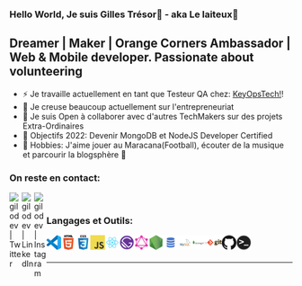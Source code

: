 ### Hello World, Je suis Gilles Trésor👋 - aka Le laiteux🤣

## Dreamer | Maker | Orange Corners Ambassador | Web & Mobile developer. Passionate about volunteering

- ⚡ Je travaille actuellement en tant que Testeur QA chez: [KeyOpsTech!][website]!
- 🌱 Je creuse beaucoup actuellement sur l'entrepreneuriat
- 👯 Je suis Open à collaborer avec d'autres TechMakers sur des projets Extra-Ordinaires
- 🥅 Objectifs 2022: Devenir MongoDB et NodeJS Developer Certified
- 🔭 Hobbies: J'aime jouer au Maracana(Football), écouter de la musique et parcourir la blogsphère 🔭

### On reste en contact:

[<img align="left" alt="gilodev | Twitter" width="22px" src="https://cdn.jsdelivr.net/npm/simple-icons@v3/icons/twitter.svg" />][twitter]
[<img align="left" alt="gilodev | LinkedIn" width="22px" src="https://cdn.jsdelivr.net/npm/simple-icons@v3/icons/linkedin.svg" />][linkedin]
[<img align="left" alt="gilodev | Instagram" width="22px" src="https://cdn.jsdelivr.net/npm/simple-icons@v3/icons/instagram.svg" />][instagram]

<br />

### Langages et Outils:

<img align="left" alt="Visual Studio Code" width="26px" src="https://raw.githubusercontent.com/github/explore/80688e429a7d4ef2fca1e82350fe8e3517d3494d/topics/visual-studio-code/visual-studio-code.png" />
<img align="left" alt="HTML5" width="26px" src="https://raw.githubusercontent.com/github/explore/80688e429a7d4ef2fca1e82350fe8e3517d3494d/topics/html/html.png" />
<img align="left" alt="CSS3" width="26px" src="https://raw.githubusercontent.com/github/explore/80688e429a7d4ef2fca1e82350fe8e3517d3494d/topics/css/css.png" />
<img align="left" alt="JavaScript" width="26px" src="https://raw.githubusercontent.com/github/explore/80688e429a7d4ef2fca1e82350fe8e3517d3494d/topics/javascript/javascript.png" />
<img align="left" alt="React" width="26px" src="https://raw.githubusercontent.com/github/explore/80688e429a7d4ef2fca1e82350fe8e3517d3494d/topics/react/react.png" />
<img align="left" alt="Gatsby" width="26px" src="https://raw.githubusercontent.com/github/explore/e94815998e4e0713912fed477a1f346ec04c3da2/topics/gatsby/gatsby.png" />
<img align="left" alt="GraphQL" width="26px" src="https://raw.githubusercontent.com/github/explore/80688e429a7d4ef2fca1e82350fe8e3517d3494d/topics/graphql/graphql.png" />
<img align="left" alt="Node.js" width="26px" src="https://raw.githubusercontent.com/github/explore/80688e429a7d4ef2fca1e82350fe8e3517d3494d/topics/nodejs/nodejs.png" />
<img align="left" alt="SQL" width="26px" src="https://raw.githubusercontent.com/github/explore/80688e429a7d4ef2fca1e82350fe8e3517d3494d/topics/sql/sql.png" />
<img align="left" alt="MySQL" width="26px" src="https://raw.githubusercontent.com/github/explore/80688e429a7d4ef2fca1e82350fe8e3517d3494d/topics/mysql/mysql.png" />
<img align="left" alt="MongoDB" width="26px" src="https://raw.githubusercontent.com/github/explore/80688e429a7d4ef2fca1e82350fe8e3517d3494d/topics/mongodb/mongodb.png" />
<img align="left" alt="Git" width="26px" src="https://raw.githubusercontent.com/github/explore/80688e429a7d4ef2fca1e82350fe8e3517d3494d/topics/git/git.png" />
<img align="left" alt="GitHub" width="26px" src="https://raw.githubusercontent.com/github/explore/78df643247d429f6cc873026c0622819ad797942/topics/github/github.png" />
<img align="left" alt="Terminal" width="26px" src="https://raw.githubusercontent.com/github/explore/80688e429a7d4ef2fca1e82350fe8e3517d3494d/topics/terminal/terminal.png" />

<br />
<br />

---

[website]: https://www.keyops.tech
[twitter]: https://twitter.com/GillesSavio
[linkedin]: https://www.linkedin.com/in/savio-gilles-tr%C3%A9sor-makpal%C3%A9-55538a166/
[instagram]: https://www.instagram.com/gilodev/?hl=fr
